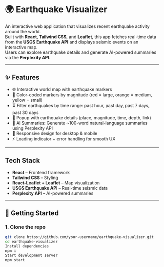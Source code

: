 # 🌍 Earthquake Visualizer

An interactive web application that visualizes recent earthquake activity around the world.  
Built with **React**, **Tailwind CSS**, and **Leaflet**, this app fetches real-time data from the **USGS Earthquake API** and displays seismic events on an interactive map.  
Users can explore earthquake details and generate AI-powered summaries via the **Perplexity API**.

---

## ✨ Features
- 🌐 Interactive world map with earthquake markers  
- 🎨 Color-coded markers by magnitude (red = large, orange = medium, yellow = small)  
- ⏳ Filter earthquakes by time range: past hour, past day, past 7 days, past 30 days  
- 📝 Popup with earthquake details (place, magnitude, time, depth, link)  
- 🤖 AI Summaries: Generate ~100-word natural-language summaries using Perplexity API  
- 📱 Responsive design for desktop & mobile  
- ⚡ Loading indicator + error handling for smooth UX  

---

## Tech Stack
- **React** – Frontend framework  
- **Tailwind CSS** – Styling  
- **React-Leaflet + Leaflet** – Map visualization  
- **USGS Earthquake API** – Real-time seismic data  
- **Perplexity API** – AI-powered summaries  

---

## 🚀 Getting Started

### 1. Clone the repo
```bash
git clone https://github.com/your-username/earthquake-visualizer.git
cd earthquake-visualizer
Install dependencies
npm i
Start development server
npm start
